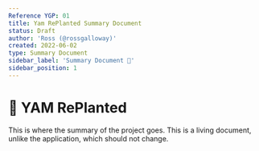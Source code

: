 ```yaml
---
Reference YGP: 01
title: Yam RePlanted Summary Document
status: Draft
author: 'Ross (@rossgalloway)'
created: 2022-06-02
type: Summary Document
sidebar_label: 'Summary Document 📝'
sidebar_position: 1
---
```


# 🍠 YAM RePlanted 

This is where the summary of the project goes. This is a living document, unlike the application, which should not change.